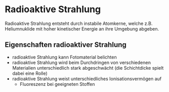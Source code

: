 # Radioaktive Strahlung

Radioaktive Strahlung entsteht durch instabile Atomkerne, welche z.B. Heliumnuklide mit hoher kinetischer Energie an ihre Umgebung abgeben.

## Eigenschaften radioaktiver Strahlung

- radioaktive Strahlung kann Fotomaterial belichten
- radioaktive Strahlung wird beim Durchdringen von verschiedenen Materialien unterschiedlich stark abgeschwächt (die Schichtdicke spielt dabei eine Rolle)
- radioaktive Strahlung weist unterschiedliches Ionisationsvermögen auf
  - Fluoreszenz bei geeigneten Stoffen